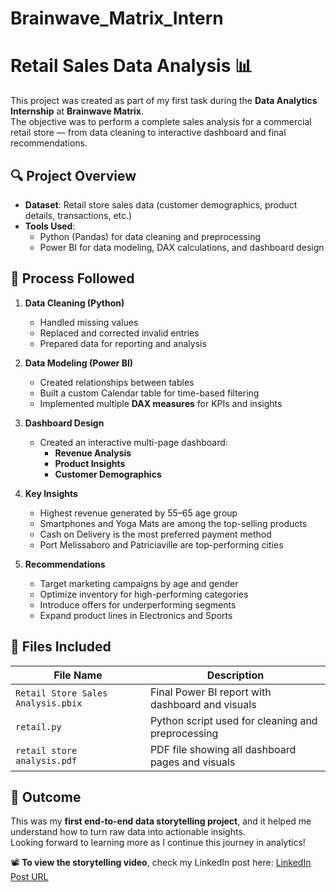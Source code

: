 # Brainwave_Matrix_Intern
# Retail Sales Data Analysis 📊

This project was created as part of my first task during the **Data Analytics Internship** at **Brainwave Matrix**.  
The objective was to perform a complete sales analysis for a commercial retail store — from data cleaning to interactive dashboard and final recommendations.

## 🔍 Project Overview

- **Dataset**: Retail store sales data (customer demographics, product details, transactions, etc.)
- **Tools Used**:  
  - Python (Pandas) for data cleaning and preprocessing  
  - Power BI for data modeling, DAX calculations, and dashboard design

## 🧪 Process Followed

1. **Data Cleaning (Python)**
   - Handled missing values  
   - Replaced and corrected invalid entries  
   - Prepared data for reporting and analysis

2. **Data Modeling (Power BI)**
   - Created relationships between tables  
   - Built a custom Calendar table for time-based filtering  
   - Implemented multiple **DAX measures** for KPIs and insights

3. **Dashboard Design**
   - Created an interactive multi-page dashboard:
     - **Revenue Analysis**
     - **Product Insights**
     - **Customer Demographics**

4. **Key Insights**
   - Highest revenue generated by 55–65 age group  
   - Smartphones and Yoga Mats are among the top-selling products  
   - Cash on Delivery is the most preferred payment method  
   - Port Melissaboro and Patriciaville are top-performing cities

5. **Recommendations**
   - Target marketing campaigns by age and gender  
   - Optimize inventory for high-performing categories  
   - Introduce offers for underperforming segments  
   - Expand product lines in Electronics and Sports

## 📁 Files Included

| File Name                  | Description                                         |
|----------------------------|-----------------------------------------------------|
| `Retail Store Sales Analysis.pbix`     | Final Power BI report with dashboard and visuals    |
| `retail.py`         | Python script used for cleaning and preprocessing   |
| `retail store analysis.pdf`| PDF file showing all dashboard pages and visuals    |

## 🎯 Outcome

This was my **first end-to-end data storytelling project**, and it helped me understand how to turn raw data into actionable insights.  
Looking forward to learning more as I continue this journey in analytics!

📽 **To view the storytelling video**, check my LinkedIn post here: [LinkedIn Post URL](https://www.linkedin.com/posts/divyanshi-doser_dataanalytics-internshipexperience-python-activity-7334916988613402624-_k8G?utm_source=share&utm_medium=member_android&rcm=ACoAAFn4nbMBzA70MeO-p2EjHsa7DB-bJ35X5lE) 
